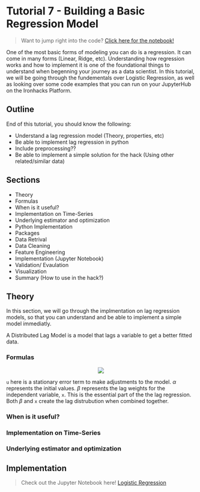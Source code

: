 # Tutorial 7 - Building a Basic Regression Model

> Want to jump right into the code? [Click here for the notebook!](https://raw.githubusercontent.com/ironhacks/Tutorials-COVID-19/harshpavuluri/tutorial-7-dev/tutorials-Spring-2022/python/tutorial-7-regression.ipynb)

One of the most basic forms of modeling you can do is a regression. It can come in many forms (Linear, Ridge, etc). Understanding how regression works and how to implement it is one of the foundational things to understand when begenning your journey as a data scientist. In this tutorial, we will be going through the fundementals over Logistic Regression, as well as looking over some code examples that you can run on your JupyterHub on the Ironhacks Platform.

## Outline

End of this tutorial, you should know the following:
 - Understand a lag regression model (Theory, properties, etc)
 - Be able to implement lag regression in python
 - Include preprocessing??
 - Be able to implement a simple solution for the hack (Using other related/similar data)

## Sections
 - Theory
  - Formulas
  - When is it useful?
  - Implementation on Time-Series
  - Underlying estimator and optimization 
 - Python Implementation
  - Packages
  - Data Retrival
  - Data Cleaning
  - Feature Engineering
  - Implementation (Jupyter Notebook)
  - Validation/ Evaulation
  - Visualization
 - Summary (How to use in the hack?)


## Theory

In this section, we will go through the implmentation on lag regression models, so that you can understand and be able to implement a simple model immediatly. 

A Distributed Lag Model is a model that lags a variable to get a better fitted data.

### Formulas

<!-- $$y = \alpha + \beta(L)x_t + u_t = \alpha + \sum_{s=0}^\inf \beta_s x_{t-s} + u_t$$ --> 

<div align="center"><img style="background: white;" src="https://render.githubusercontent.com/render/math?math="></div>

```u``` here is a stationary error term to make adjustments to the model. $\alpha$ represents the initial values. $\beta$ represents the lag weights for the independent variable, ```x```. This is the essential part of the the lag regression. Both $\beta$ and ```x``` create the lag distrubution when combined together. 

### When is it useful?



### Implementation on Time-Series

### Underlying estimator and optimization

## Implementation

> Check out the Jupyter Notebook here! [Logistic Regression](https://raw.githubusercontent.com/ironhacks/Tutorials-COVID-19/harshpavuluri/tutorial-7-dev/tutorials-Spring-2022/python/tutorial-7-regression.ipynb)




